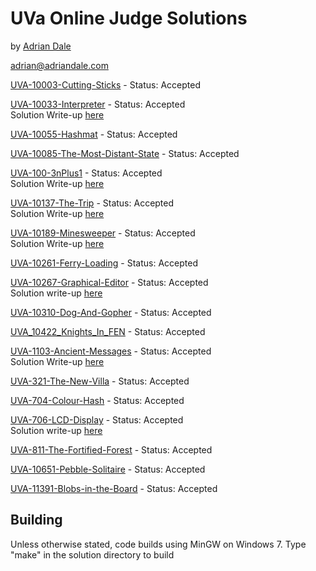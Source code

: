 UVa Online Judge Solutions
==========================

by [Adrian Dale](http://www.adriandale.co.uk)

adrian@adriandale.com

[UVA-10003-Cutting-Sticks](http://uva.onlinejudge.org/index.php?option=com_onlinejudge&Itemid=8&page=show_problem&problem=944) - Status: Accepted

[UVA-10033-Interpreter](http://uva.onlinejudge.org/index.php?option=com_onlinejudge&Itemid=8&page=show_problem&problem=974) - Status: Accepted  
Solution Write-up [here](http://www.adriandale.co.uk/index.php/2011/11/08/programming-challenges-4-6/)

[UVA-10055-Hashmat](http://uva.onlinejudge.org/index.php?option=com_onlinejudge&Itemid=8&page=show_problem&problem=996) - Status: Accepted

[UVA-10085-The-Most-Distant-State](http://uva.onlinejudge.org/index.php?option=com_onlinejudge&Itemid=8&page=show_problem&problem=1026) - Status: Accepted

[UVA-100-3nPlus1](http://uva.onlinejudge.org/index.php?option=com_onlinejudge&Itemid=8&page=show_problem&problem=36) - Status: Accepted  
Solution Write-up [here](http://www.adriandale.co.uk/index.php/2011/11/08/programming-challenges-1-3/)


[UVA-10137-The-Trip](http://uva.onlinejudge.org/index.php?option=com_onlinejudge&Itemid=8&page=show_problem&problem=1078) - Status: Accepted  
Solution Write-up [here](http://www.adriandale.co.uk/index.php/2011/11/08/programming-challenges-1-3/)

[UVA-10189-Minesweeper](http://uva.onlinejudge.org/index.php?option=com_onlinejudge&Itemid=8&page=show_problem&problem=1130) - Status: Accepted  
Solution Write-up [here](http://www.adriandale.co.uk/index.php/2011/11/08/programming-challenges-1-3/)

[UVA-10261-Ferry-Loading](http://uva.onlinejudge.org/index.php?option=com_onlinejudge&Itemid=8&page=show_problem&problem=1202) - Status: Accepted

[UVA-10267-Graphical-Editor](http://uva.onlinejudge.org/index.php?option=com_onlinejudge&Itemid=8&page=show_problem&problem=1208) - Status: Accepted  
Solution write-up [here](http://www.adriandale.co.uk/index.php/2011/11/08/programming-challenges-4-6/)

[UVA-10310-Dog-And-Gopher](http://uva.onlinejudge.org/index.php?option=com_onlinejudge&Itemid=8&page=show_problem&problem=1251) - Status: Accepted  

[UVA_10422_Knights_In_FEN](http://uva.onlinejudge.org/index.php?option=com_onlinejudge&Itemid=8&page=show_problem&problem=1363) - Status: Accepted

[UVA-1103-Ancient-Messages](http://uva.onlinejudge.org/index.php?option=com_onlinejudge&Itemid=8&page=show_problem&problem=3544) - Status: Accepted  
Solution Write-up [here](http://www.adriandale.co.uk/index.php/2011/11/07/programming-challenges-ancient-messages/)

[UVA-321-The-New-Villa](http://uva.onlinejudge.org/index.php?option=com_onlinejudge&Itemid=8&page=show_problem&problem=257) - Status: Accepted

[UVA-704-Colour-Hash](http://uva.onlinejudge.org/index.php?option=com_onlinejudge&Itemid=8&page=show_problem&problem=645) - Status: Accepted

[UVA-706-LCD-Display](http://uva.onlinejudge.org/index.php?option=com_onlinejudge&Itemid=8&page=show_problem&problem=647) - Status: Accepted  
Solution write-up [here](http://www.adriandale.co.uk/index.php/2011/11/08/programming-challenges-4-6/)

[UVA-811-The-Fortified-Forest](http://uva.onlinejudge.org/index.php?option=com_onlinejudge&Itemid=8&page=show_problem&problem=752) - Status: Accepted

[UVA-10651-Pebble-Solitaire](http://uva.onlinejudge.org/index.php?option=com_onlinejudge&Itemid=8&page=show_problem&category=&problem=1592) - Status: Accepted

[UVA-11391-Blobs-in-the-Board](http://uva.onlinejudge.org/index.php?option=com_onlinejudge&Itemid=8&page=show_problem&problem=2386) - Status: Accepted

Building
--------

Unless otherwise stated, code builds using MinGW on Windows 7.
Type "make" in the solution directory to build